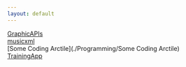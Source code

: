 ```yaml
---
layout: default
---
```


[GraphicAPIs](./Programming/GraphicAPIs)  
[musicxml](./Programming/musicxml)  
[Some Coding Arctile](./Programming/Some Coding Arctile)  
[TrainingApp](./Programming/TrainingApp)  
